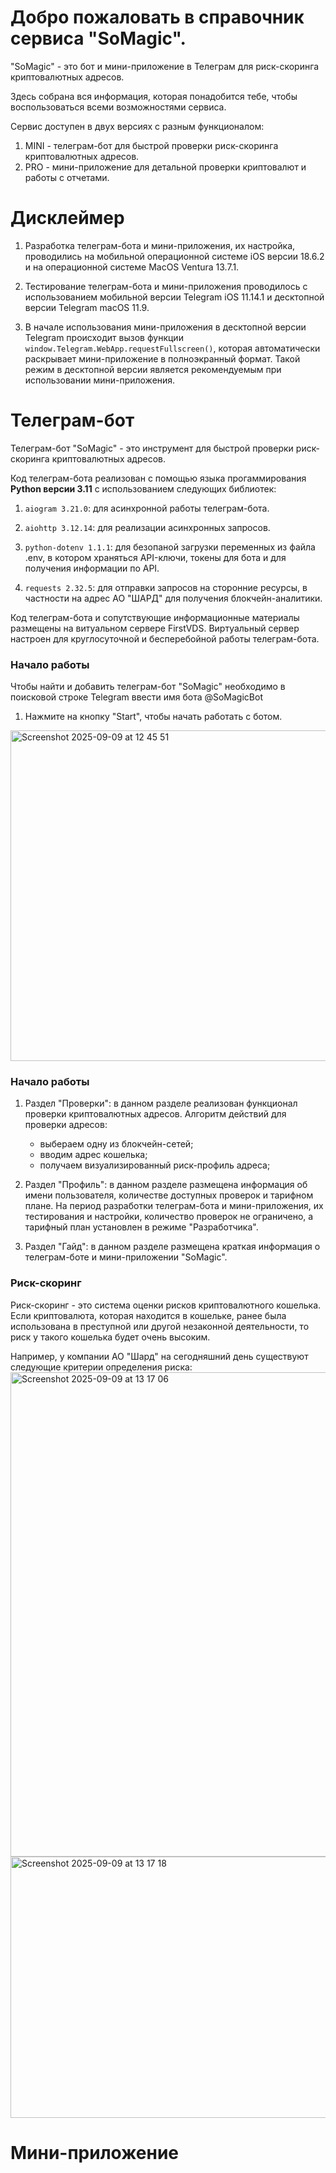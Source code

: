 # Добро пожаловать в справочник сервиса "SoMagic". 

"SoMagic" - это бот и мини-приложение в Телеграм для риск-скоринга криптовалютных адресов.

Здесь собрана вся информация, которая понадобится тебе, чтобы воспользоваться всеми возможностями сервиса. 

Cервис доступен в двух версиях с разным функционалом: 
1. MINI - телеграм-бот для быстрой проверки риск-скоринга криптовалютных адресов. 
2. PRO - мини-приложение для детальной проверки криптовалют и работы с отчетами.

# Дисклеймер
1. Разработка телеграм-бота и мини-приложения, их настройка, проводились на мобильной операционной системе iOS версии 18.6.2 и на операционной системе MacOS Ventura 13.7.1.
   
2. Тестирование телеграм-бота и мини-приложения проводилось с использованием мобильной версии Telegram iOS 11.14.1 и десктопной версии Telegram macOS 11.9.
   
3. В начале использования мини-приложения в десктопной версии Telegram происходит вызов функции `window.Telegram.WebApp.requestFullscreen()`, которая автоматически раскрывает мини-приложение в полноэкранный формат. Такой режим в десктопной версии является рекомендуемым при использовании мини-приложения.


# Телеграм-бот
Телеграм-бот "SoMagic" - это инструмент для быстрой проверки риск-скоринга криптовалютных адресов. 

Код телеграм-бота реализован с помощью языка прогаммирования **Python версии 3.11** с использованием следующих библиотек: 

1. `aiogram 3.21.0`: для асинхронной работы телеграм-бота.

2. `aiohttp 3.12.14`: для реализации асинхронных запросов.

3. `python-dotenv 1.1.1`: для безопаной загрузки переменных из файла .env, в котором храняться API-ключи, токены для бота и для получения информации по API.

4. `requests 2.32.5`: для отправки запросов на сторонние ресурсы, в частности на адрес АО "ШАРД" для получения блокчейн-аналитики.

Код телеграм-бота и сопутствующие информационные материалы размещены на витуальном сервере FirstVDS. Виртуальный сервер настроен для круглосуточной и бесперебойной работы телеграм-бота. 

### Начало работы
Чтобы найти и добавить телеграм-бот "SoMagic" необходимо в поисковой строке Telegram ввести имя бота @SoMagicBot

1. Нажмите на кнопку "Start", чтобы начать работать с ботом. 
<img width="815" height="529" alt="Screenshot 2025-09-09 at 12 45 51" src="https://github.com/user-attachments/assets/6419eddf-55d9-4931-9481-55398a99c284" />

### Начало работы
1. Раздел "Проверки": в данном разделе реализован функционал проверки криптовалютных адресов. Алгоритм действий для проверки адресов:
   - выбераем одну из блокчейн-сетей;
   - вводим адрес кошелька;
   - получаем визуализированный риск-профиль адреса;

3. Раздел "Профиль": в данном разделе размещена информация об имени пользователя, количестве доступных проверок и тарифном плане. На период разработки телеграм-бота и мини-приложения, их тестирования и настройки,  количество проверок не ограничено, а тарифный план установлен в режиме "Разработчика". 

4. Раздел "Гайд": в данном разделе размещена краткая информация о телеграм-боте и мини-приложении "SoMagic".

### Риск-скоринг
Риск-скоринг - это система оценки рисков криптовалютного кошелька. 
Если криптовалюта, которая находится в кошельке, ранее была использована в преступной или другой незаконной деятельности, то риск у такого кошелька будет очень высоким. 

Например, у компании АО "Шард" на сегодняшний день существуют следующие критерии определения риска:
<img width="839" height="775" alt="Screenshot 2025-09-09 at 13 17 06" src="https://github.com/user-attachments/assets/4b08d563-86cc-4d7c-9c64-f070b5ba9b00" />
<img width="842" height="418" alt="Screenshot 2025-09-09 at 13 17 18" src="https://github.com/user-attachments/assets/3c1f7af1-e8ca-433c-b319-ea6d5cd7c373" />


# Мини-приложение


